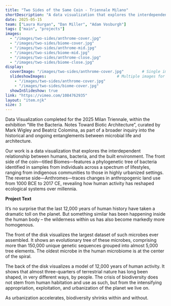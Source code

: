 ```yaml
---
title: "Two Sides of the Same Coin - Triennale Milano"
shortDescription: "A data visualization that explores the interdependent relationship between humans, bacteria, and the built environment."
date: 2025-05-15
team: ["Laura Kurgan", "Dan Miller", "Adam Vosburgh"]
tags: ["main", "projects"]
images:
  - "/images/two-sides/anthrome-cover.jpg"
  - "/images/two-sides/biome-cover.jpg"
  - "/images/two-sides/anthrome-mid.jpg"
  - "/images/two-sides/biome-mid.jpg"
  - "/images/two-sides/anthrome-close.jpg"
  - "/images/two-sides/biome-close.jpg"
display:
  coverImage: "/images/two-sides/anthrome-cover.jpg"        # Single image for cards
  slideshowImages:                               # Multiple images for slideshow
    - "/images/two-sides/anthrome-cover.jpg"
    - "/images/two-sides/biome-cover.jpg"
  showInSlideshow: true      
link: "https://vimeo.com/1084762935"
layout: "item.njk"
size: 3
---
```


Data Visualization completed for the 2025 Milan Triennale, within the exhibition “We the Bacteria. Notes Toward Biotic Architecture”, curated by Mark Wigley and Beatriz Colomina, as part of a broader inquiry into the historical and ongoing entanglements between microbial life and architecture.

Our work is a data visualization that explores the interdependent relationship between humans, bacteria, and the built environment. The front side of the coin—titled Biomes—features a phylogenetic tree of bacteria identified in samples from individuals across a spectrum of lifestyles, ranging from indigenous communities to those in highly urbanized settings. The reverse side—Anthromes—traces changes in anthropogenic land use from 1000 BCE to 2017 CE, revealing how human activity has reshaped ecological systems over millennia.

**Project Text**

It’s no surprise that the last 12,000 years of human history have taken a dramatic toll on the planet. But something similar has been happening inside the human body – the wilderness within us has also become markedly more homogenous.  
 
The front of the disk visualizes the largest dataset of such microbes ever assembled. It shows an evolutionary tree of these microbes, comprising more than 150,000 unique genetic sequences  grouped into almost 5,000 tree elements. The oldest microbe in the human microbiome is at the center of the spiral.
 
The back of the disk visualizes a model of 12,000 years of human activity. It shows that almost three-quarters of terrestrial nature has long been shaped, in very different ways, by people. The crisis of biodiversity does not stem from human habitation and use as such, but from the intensifying appropriation, exploitation, and urbanization of the planet we live on.

As urbanization accelerates, biodiversity shrinks within and without.
